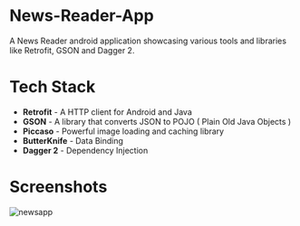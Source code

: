 # News-Reader-App
A News Reader android application showcasing various tools and libraries like Retrofit, GSON and Dagger 2.

# Tech Stack
- **Retrofit** - A HTTP client for Android and Java
- **GSON** - A library that converts JSON to POJO ( Plain Old Java Objects )
- **Piccaso** - Powerful image loading and caching library
- **ButterKnife** - Data Binding
- **Dagger 2** - Dependency Injection

# Screenshots 

![newsapp](https://user-images.githubusercontent.com/20114242/43383268-9200122e-93eb-11e8-8219-7ae0ee256ab6.png)
